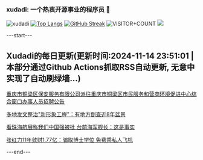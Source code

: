 ### xudadi: 一个热衷开源事业的程序员 👋

![xudadi](https://github-readme-stats-git-masterorgs-github-readme-stats-team.vercel.app/api?username=xudadi)
[![Top Langs](https://github-readme-stats.vercel.app/api/top-langs/?username=xudadi)](https://github.com/anuraghazra/github-readme-stats)
[![GitHub Streak](https://streak-stats.demolab.com?user=xudadi&locale=zh_Hans)](https://git.io/streak-stats)
![VISITOR+COUNT](https://komarev.com/ghpvc/?username=xudadi&label=VISITOR+COUNT)
![](https://raw.githubusercontent.com/xudadi/xudadi/main/assets/github-contribution-grid-snake.svg)


---start---

## Xudadi的每日更新(更新时间:2024-11-14 23:51:01 | 本部分通过Github Actions抓取RSS自动更新, 无意中实现了自动刷绿墙...)

[重庆市铜梁区保安服务有限公司派往重庆市铜梁区市民服务和营商环境促进中心综合窗口办事人员招聘公告](https://www.gongkaoleida.com/article/2194704)

[多地发文整治"新形象工程"：有地方倒查近8年盆景](https://m.163.com/news/article/JGVSIMVD05129QAF.html)

[看珠海航展称我们中国强被批 台前海军舰长：这是事实](https://m.163.com/news/article/JGVHHPLN0514R9OJ.html)

[张红力11年敛财1.77亿：骗取博士学位 免费乘私人飞机](https://m.163.com/news/article/JGVJRDQ90530M570.html)

---end---
